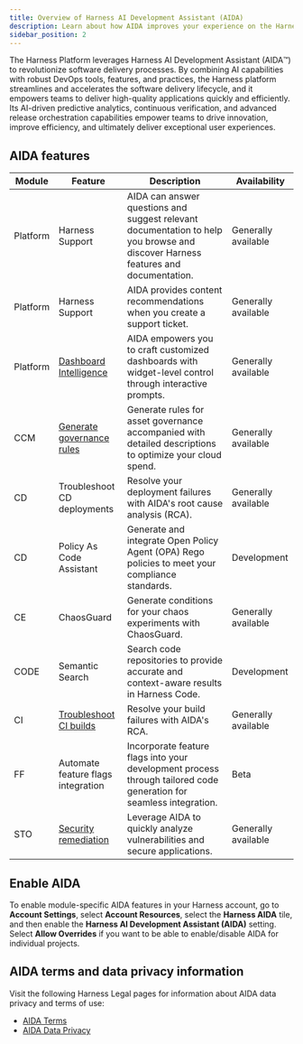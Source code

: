 ```yaml
---
title: Overview of Harness AI Development Assistant (AIDA)
description: Learn about how AIDA improves your experience on the Harness platform.
sidebar_position: 2
---
```


The Harness Platform leverages Harness AI Development Assistant (AIDA:tm:) to revolutionize software delivery processes. By combining AI capabilities with robust DevOps tools, features, and practices, the Harness platform streamlines and accelerates the software delivery lifecycle, and it empowers teams to deliver high-quality applications quickly and efficiently. Its AI-driven predictive analytics, continuous verification, and advanced release orchestration capabilities empower teams to drive innovation, improve efficiency, and ultimately deliver exceptional user experiences.

## AIDA features

| Module | Feature | Description | Availability |
| ------ | ------- | ----------- | ------------ |
| Platform | Harness Support | AIDA can answer questions and suggest relevant documentation to help you browse and discover Harness features and documentation. | Generally available |
| Platform | Harness Support | AIDA provides content recommendations when you create a support ticket. | Generally available |
| Platform | [Dashboard Intelligence](/docs/platform/dashboards/use-dashboard-intelligence-by-aida) | AIDA empowers you to craft customized dashboards with widget-level control through interactive prompts. | Generally available |
| CCM | [Generate governance rules](/docs/category/harness-aida-for-asset-governance) | Generate rules for asset governance accompanied with detailed descriptions to optimize your cloud spend. | Generally available |
| CD | Troubleshoot CD deployments | Resolve your deployment failures with AIDA's root cause analysis (RCA). | Generally available |
| CD | Policy As Code Assistant | Generate and integrate Open Policy Agent (OPA) Rego policies to meet your compliance standards. | Development |
| CE | ChaosGuard | Generate conditions for your chaos experiments with ChaosGuard. | Generally available |
| CODE | Semantic Search | Search code repositories to provide accurate and context-aware results in Harness Code. | Development |
| CI | [Troubleshoot CI builds](/docs/continuous-integration/troubleshoot-ci/aida) | Resolve your build failures with AIDA's RCA. | Generally available |
| FF | Automate feature flags integration | Incorporate feature flags into your development process through tailored code generation for seamless integration. | Beta |
| STO | [Security remediation](/docs/security-testing-orchestration/use-sto/view-and-troubleshoot-vulnerabilities/ai-based-remediations) | Leverage AIDA to quickly analyze vulnerabilities and secure applications. | Generally available |

## Enable AIDA

To enable module-specific AIDA features in your Harness account, go to **Account Settings**, select **Account Resources**, select the **Harness AIDA** tile, and then enable the **Harness AI Development Assistant (AIDA)** setting. Select **Allow Overrides** if you want to be able to enable/disable AIDA for individual projects.

## AIDA terms and data privacy information

Visit the following Harness Legal pages for information about AIDA data privacy and terms of use:

- [AIDA Terms](https://www.harness.io/legal/aida-terms)
- [AIDA Data Privacy](https://www.harness.io/legal/aida-privacy)
